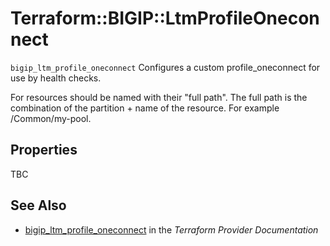 # Terraform::BIGIP::LtmProfileOneconnect

`bigip_ltm_profile_oneconnect` Configures a custom profile_oneconnect for use by health checks.

For resources should be named with their "full path". The full path is the combination of the partition + name of the resource. For example /Common/my-pool.

## Properties

TBC

## See Also

* [bigip_ltm_profile_oneconnect](https://www.terraform.io/docs/providers/bigip/r/ltm_profile_oneconnect.html) in the _Terraform Provider Documentation_